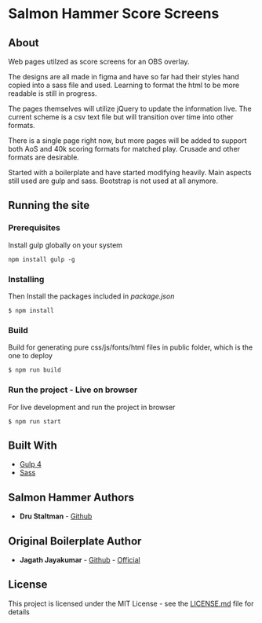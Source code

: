 # Salmon Hammer Score Screens

## About

Web pages utilzed as score screens for an OBS overlay.

The designs are all made in figma and have so far had their styles hand copied into a sass file and used. Learning to format the html to be more readable is still in progress.

The pages themselves will utilize jQuery to update the information live. The current scheme is a csv text file but will transition over time into other formats.

There is a single page right now, but more pages will be added to support both AoS and 40k scoring formats for matched play. Crusade and other formats are desirable.

Started with a boilerplate and have started modifying heavily. Main aspects still used are gulp and sass. Bootstrap is not used at all anymore.

## Running the site

### Prerequisites

Install gulp globally on your system

```
npm install gulp -g
```

### Installing

Then Install the packages included in *package.json*

```
$ npm install
```

### Build

Build for generating pure css/js/fonts/html files in public folder, which is the one to deploy

```
$ npm run build
```

### Run the project - Live on browser

For live development and run the project in browser

```
$ npm run start
```

## Built With

* [Gulp 4](https://gulpjs.com/)
* [Sass](https://sass-lang.com/)

## Salmon Hammer Authors

* **Dru Staltman** - [Github](https://github.com/dstaltman)

## Original Boilerplate Author

* **Jagath Jayakumar** - [Github](https://github.com/jagathgj) - [Official](https://www.hellojagath.com)

## License

This project is licensed under the MIT License - see the [LICENSE.md](LICENSE.md) file for details
